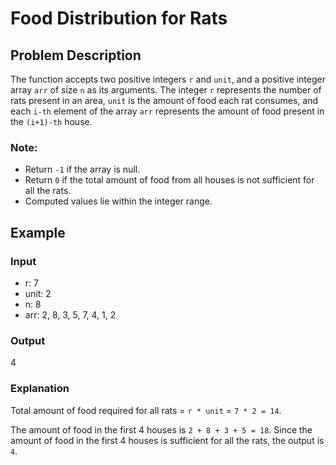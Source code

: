 # Food Distribution for Rats

## Problem Description

The function accepts two positive integers `r` and `unit`, and a positive integer array `arr` of size `n` as its arguments. The integer `r` represents the number of rats present in an area, `unit` is the amount of food each rat consumes, and each `i-th` element of the array `arr` represents the amount of food present in the `(i+1)-th` house.

### Note:
- Return `-1` if the array is null.
- Return `0` if the total amount of food from all houses is not sufficient for all the rats.
- Computed values lie within the integer range.

## Example

### Input
- r: 7
- unit: 2
- n: 8
- arr: 2, 8, 3, 5, 7, 4, 1, 2


### Output
4


### Explanation
Total amount of food required for all rats = `r * unit` = `7 * 2 = 14`.

The amount of food in the first 4 houses is `2 + 8 + 3 + 5 = 18`. Since the amount of food in the first 4 houses is sufficient for all the rats, the output is `4`.
